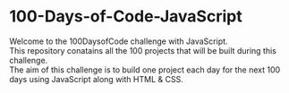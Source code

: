 # 100-Days-of-Code-JavaScript
Welcome to the 100DaysofCode challenge with JavaScript. <br>
This repository conatains all the 100 projects that will be built during this challenge.<br>
The aim of this challenge is to build one project each day for the next 100 days using JavaScript along with HTML & CSS.